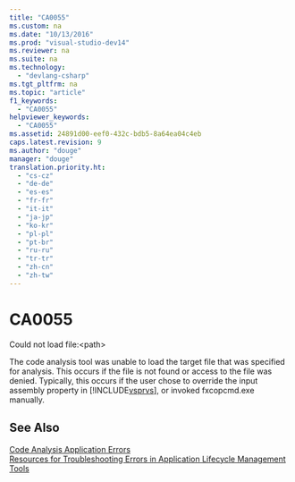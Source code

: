 ```yaml
---
title: "CA0055"
ms.custom: na
ms.date: "10/13/2016"
ms.prod: "visual-studio-dev14"
ms.reviewer: na
ms.suite: na
ms.technology: 
  - "devlang-csharp"
ms.tgt_pltfrm: na
ms.topic: "article"
f1_keywords: 
  - "CA0055"
helpviewer_keywords: 
  - "CA0055"
ms.assetid: 24891d00-eef0-432c-bdb5-8a64ea04c4eb
caps.latest.revision: 9
ms.author: "douge"
manager: "douge"
translation.priority.ht: 
  - "cs-cz"
  - "de-de"
  - "es-es"
  - "fr-fr"
  - "it-it"
  - "ja-jp"
  - "ko-kr"
  - "pl-pl"
  - "pt-br"
  - "ru-ru"
  - "tr-tr"
  - "zh-cn"
  - "zh-tw"
---
```

# CA0055
Could not load file:\<path>  
  
 The code analysis tool was unable to load the target file that was specified for analysis. This occurs if the file is not found or access to the file was denied. Typically, this occurs if the user chose to override the input assembly property in [!INCLUDE[vsprvs](../codequality/includes/vsprvs_md.md)], or invoked fxcopcmd.exe manually.  
  
## See Also  
 [Code Analysis Application Errors](../codequality/code-analysis-application-errors.md)   
 [Resources for Troubleshooting Errors in Application Lifecycle Management Tools](../Topic/Resources%20for%20Troubleshooting%20Errors%20in%20Application%20Lifecycle%20Management%20Tools.md)